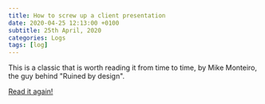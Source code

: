 ```yaml
---
title: How to screw up a client presentation
date: 2020-04-25 12:13:00 +0100
subtitle: 25th April, 2020
categories: Logs
tags: [log]
---
```


This is a classic that is worth reading it from time to time, by Mike Monteiro, the guy behind "Ruined by design".

[Read it again!](https://medium.com/@monteiro/13-ways-designers-screw-up-client-presentations-51aaee11e28c)